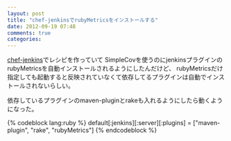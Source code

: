 ```yaml
---
layout: post
title: "chef-jenkinsでrubyMetricsをインストールする"
date: 2012-09-19 07:48
comments: true
categories:
---
```


[chef-jenkins](https://github.com/fnichol/chef-jenkins)でレシピを作っていて
SimpleCovを使うのにjenkinsプラグインのrubyMetricsを自動インストールされるようにしたんだけど、
rubyMetricsだけ指定しても起動すると反映されていなくて依存してるプラグインは自動でインストールされないらしい。

依存しているプラグインのmaven-pluginとrakeも入れるようにしたら動くようになった。

{% codeblock lang:ruby %}
default[:jenkins][:server][:plugins] = ["maven-plugin", "rake", "rubyMetrics"]
{% endcodeblock %}





